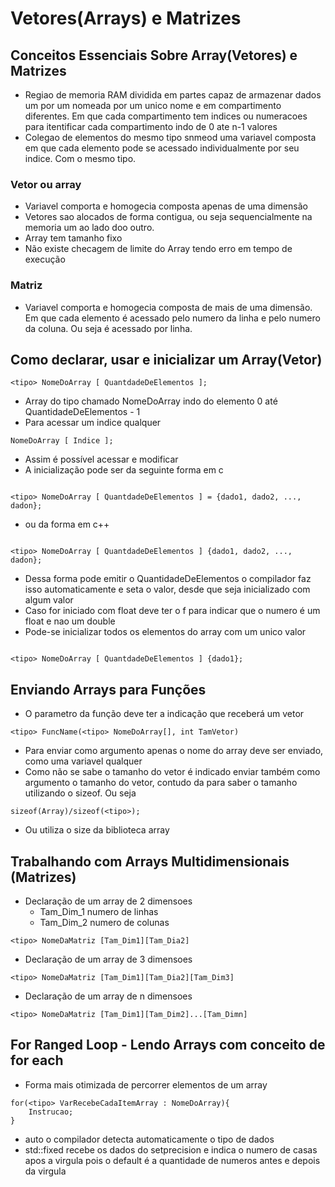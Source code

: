 # Vetores(Arrays) e Matrizes
## Conceitos Essenciais Sobre Array(Vetores) e Matrizes
* Regiao de memoria RAM dividida em partes capaz de armazenar dados um por um
nomeada por um unico nome e em compartimento diferentes. Em que cada compartimento
tem indices ou numeracoes para itentificar cada compartimento indo de 0 ate n-1 valores
* Colegao de elementos do mesmo tipo snmeod uma variavel composta em que cada
elemento pode se acessado individualmente por seu indice. Com o mesmo tipo.
### Vetor ou array
* Variavel comporta e homogecia composta apenas de uma dimensão
* Vetores sao alocados de forma contigua, ou seja sequencialmente na
 memoria um ao lado doo outro.
 * Array tem tamanho fixo
 * Não existe checagem de limite do Array tendo erro em tempo de execução
### Matriz
* Variavel comporta e homogecia composta de mais de uma dimensão. Em que cada
elemento é acessado pelo numero da linha e pelo numero da coluna. Ou seja é
acessado por linha.

##  Como declarar, usar e inicializar um Array(Vetor)
```
<tipo> NomeDoArray [ QuantdadeDeElementos ];
```

* Array do tipo <tipo> chamado NomeDoArray indo do elemento 0 até QuantidadeDeElementos - 1
* Para acessar um indice qualquer 

```
NomeDoArray [ Indice ];
```
* Assim é possível acessar e modificar
* A inicialização pode ser da seguinte forma em c
```

<tipo> NomeDoArray [ QuantdadeDeElementos ] = {dado1, dado2, ..., dadon};

```

* ou da forma em c++

```

<tipo> NomeDoArray [ QuantdadeDeElementos ] {dado1, dado2, ..., dadon};

```
* Dessa forma pode emitir o QuantidadeDeElementos o compilador faz isso automaticamente
e seta o valor, desde que seja inicializado com algum valor
* Caso for iniciado com float deve ter o f para indicar que o numero é um float
e nao um double
* Pode-se inicializar todos os elementos do array com um unico valor

```

<tipo> NomeDoArray [ QuantdadeDeElementos ] {dado1};

```

## Enviando Arrays para Funções
* O parametro da função deve ter a indicação que receberá um vetor

```
<tipo> FuncName(<tipo> NomeDoArray[], int TamVetor)
```

* Para enviar como argumento apenas o nome do array deve ser enviado, como uma variavel
qualquer
* Como não se sabe o tamanho do vetor é indicado enviar também como argumento
o tamanho do vetor, contudo da para saber o tamanho utilizando o sizeof. Ou seja

```
sizeof(Array)/sizeof(<tipo>);
```
* Ou utiliza o size da biblioteca array

## Trabalhando com Arrays Multidimensionais (Matrizes)
* Declaração de um array de 2 dimensoes
   * Tam_Dim_1 numero de linhas
   * Tam_Dim_2 numero de colunas
```
<tipo> NomeDaMatriz [Tam_Dim1][Tam_Dia2]
```
* Declaração de um array de 3 dimensoes
```
<tipo> NomeDaMatriz [Tam_Dim1][Tam_Dia2][Tam_Dim3]
```

* Declaração de um array de n dimensoes
```
<tipo> NomeDaMatriz [Tam_Dim1][Tam_Dim2]...[Tam_Dimn]
```

## For Ranged Loop - Lendo Arrays com conceito de for each
* Forma mais otimizada de percorrer elementos de um array

```
for(<tipo> VarRecebeCadaItemArray : NomeDoArray){
    Instrucao;
}
```

* auto o compilador detecta automaticamente o tipo de dados
* std::fixed recebe os dados do setprecision e indica o numero de casas apos a virgula
pois o default é a quantidade de numeros antes e depois da virgula